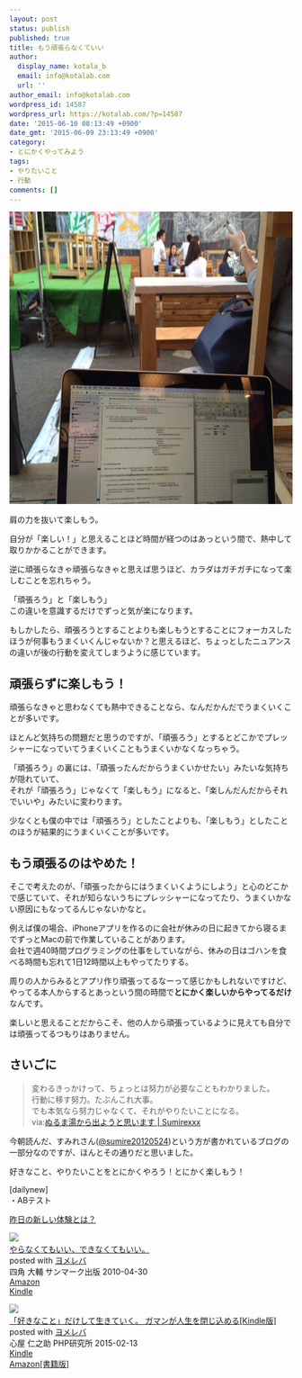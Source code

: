 ```yaml
---
layout: post
status: publish
published: true
title: もう頑張らなくていい
author:
  display_name: kotala_b
  email: info@kotalab.com
  url: ''
author_email: info@kotalab.com
wordpress_id: 14587
wordpress_url: https://kotalab.com/?p=14587
date: '2015-06-10 08:13:49 +0900'
date_gmt: '2015-06-09 23:13:49 +0900'
category:
- とにかくやってみよう
tags:
- やりたいこと
- 行動
comments: []
---
```

<p><img src="/wp-content/uploads/2015/06/time-is-precious_20150605_02-780x520.jpg" alt="time-is-precious_20150605_02" width="780" height="520" class="aligncenter size-large wp-image-14535" /></p>
<p>肩の力を抜いて楽しもう。</p>
<p>自分が「楽しい！」と思えることほど時間が経つのはあっという間で、熱中して取りかかることができます。</p>
<p>逆に頑張らなきゃ頑張らなきゃと思えば思うほど、カラダはガチガチになって楽しむことを忘れちゃう。</p>
<p>「頑張ろう」と「楽しもう」<br />
この違いを意識するだけでずっと気が楽になります。</p>
<p>もしかしたら、頑張ろうとすることよりも楽しもうとすることにフォーカスしたほうが何事もうまくいくんじゃないか？と思えるほど、ちょっとしたニュアンスの違いが後の行動を変えてしまうように感じています。</p>
<!--more-->
<h2>頑張らずに楽しもう！</h2>
<p>頑張らなきゃと思わなくても熱中できることなら、なんだかんだでうまくいくことが多いです。</p>
<p>ほとんど気持ちの問題だと思うのですが、「頑張ろう」とするとどこかでプレッシャーになっていてうまくいくこともうまくいかなくなっちゃう。</p>
<p>「頑張ろう」の裏には、「頑張ったんだからうまくいかせたい」みたいな気持ちが隠れていて、<br />
それが「頑張ろう」じゃなくて「楽しもう」になると、「楽しんだんだからそれでいいや」みたいに変わります。</p>
<p>少なくとも僕の中では「頑張ろう」としたことよりも、「楽しもう」としたことのほうが結果的にうまくいくことが多いです。</p>
<h2>もう頑張るのはやめた！</h2>
<p>そこで考えたのが、「頑張ったからにはうまくいくようにしよう」と心のどこかで感じていて、それが知らないうちにプレッシャーになってたり、うまくいかない原因にもなってるんじゃないかなと。</p>
<p>例えば僕の場合、iPhoneアプリを作るのに会社が休みの日に起きてから寝るまでずっとMacの前で作業していることがあります。<br />
会社で週40時間プログラミングの仕事をしていながら、休みの日はゴハンを食べる時間も忘れて1日12時間以上もやってたりする。</p>
<p>周りの人からみるとアプリ作り頑張ってるなーって感じかもしれないですけど、やってる本人からするとあっという間の時間で<strong>とにかく楽しいからやってるだけ</strong>なんです。</p>
<p><span class="b">楽しいと思えることだからこそ、他の人から頑張っているように見えても自分では頑張ってるつもりはありません。</span></p>
<h2>さいごに</h2>
<blockquote><p>変わるきっかけって、ちょっとは努力が必要なこともわかりました。<br />
行動に移す努力。たぶんこれ大事。<br />
でも本気なら努力じゃなくて、それがやりたいことになる。<br />
via:<a href="http://sumirexxx.com/2015/06/09/nurumayu/" target="_blank">ぬるま湯から出ようと思います | Sumirexxx</a></p>
</blockquote>
<p>今朝読んだ、すみれさん(<a href="https://twitter.com/sumire20120524" target="_blank">@sumire20120524</a>)という方が書かれているブログの一部分なのですが、ほんとその通りだと思いました。</p>
<p>好きなこと、やりたいことをとにかくやろう！とにかく楽しもう！</p>
<p>[dailynew]<br />
・ABテスト</p>
<p><a href="/lets-start-1day1new" title="昨日の新しい体験とは？">昨日の新しい体験とは？</a></p>
<div class="clear"></div>
<div class="booklink-box">
<div class="booklink-image"><a href="https://www.amazon.co.jp/exec/obidos/asin/4763130471/same-22/" rel="nofollow" target="_blank"><img src="https://images-fe.ssl-images-amazon.com/images/I/41lZRfg1yHL._SL160_.jpg" style="border: none;" /></a></div>
<div class="booklink-info">
<div class="booklink-name"><a href="https://www.amazon.co.jp/exec/obidos/asin/4763130471/same-22/" rel="nofollow" target="_blank">やらなくてもいい、できなくてもいい。</a>
<div class="booklink-powered-date">posted with <a href="https://yomereba.com" rel="nofollow" target="_blank">ヨメレバ</a></div>
</div>
<div class="booklink-detail">四角 大輔 サンマーク出版 2010-04-30    </div>
<div class="booklink-link2">
<div class="shoplinkamazon"><a href="https://www.amazon.co.jp/exec/obidos/asin/4763130471/same-22/" rel="nofollow" target="_blank">Amazon</a></div>
<div class="shoplinkkindle"><a href="https://www.amazon.co.jp/gp/search?keywords=%82%E2%82%E7%82%C8%82%AD%82%C4%82%E0%82%A2%82%A2%81A%82%C5%82%AB%82%C8%82%AD%82%C4%82%E0%82%A2%82%A2%81B&__mk_ja_JP=%83J%83%5E%83J%83i&url=node%3D2275256051&tag=same-22" rel="nofollow" target="_blank">Kindle</a></div>
</p></div>
</div>
<div class="booklink-footer"></div>
</div>
<div class="booklink-box">
<div class="booklink-image"><a href="https://www.amazon.co.jp/exec/obidos/asin/B00SR7H37Q/same-22/" rel="nofollow" target="_blank"><img src="https://images-fe.ssl-images-amazon.com/images/I/51hKraCkg9L._SL160_.jpg" style="border: none;" /></a></div>
<div class="booklink-info">
<div class="booklink-name"><a href="https://www.amazon.co.jp/exec/obidos/asin/B00SR7H37Q/same-22/" rel="nofollow" target="_blank">「好きなこと」だけして生きていく。 ガマンが人生を閉じ込める[Kindle版]</a>
<div class="booklink-powered-date">posted with <a href="https://yomereba.com" rel="nofollow" target="_blank">ヨメレバ</a></div>
</div>
<div class="booklink-detail">心屋 仁之助 PHP研究所 2015-02-13    </div>
<div class="booklink-link2">
<div class="shoplinkkindle"><a href="https://www.amazon.co.jp/exec/obidos/ASIN/B00SR7H37Q/same-22/" rel="nofollow" target="_blank">Kindle</a></div>
<div class="shoplinkamazon"><a href="https://www.amazon.co.jp/exec/obidos/ASIN/4569821251/same-22/" rel="nofollow" target="_blank">Amazon[書籍版]</a></div>
</p></div>
</div>
<div class="booklink-footer"></div>
</div>
